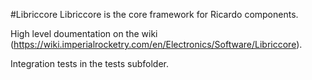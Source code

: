 #Libriccore
Libriccore is the core framework for Ricardo components.

High level doumentation on the wiki (https://wiki.imperialrocketry.com/en/Electronics/Software/Libriccore).

Integration tests in the tests subfolder.
